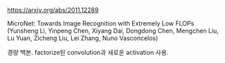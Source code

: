 https://arxiv.org/abs/2011.12289

MicroNet: Towards Image Recognition with Extremely Low FLOPs (Yunsheng Li, Yinpeng Chen, Xiyang Dai, Dongdong Chen, Mengchen Liu, Lu Yuan, Zicheng Liu, Lei Zhang, Nuno Vasconcelos)

경량 백본. factorize된 convolution과 새로운 activation 사용.